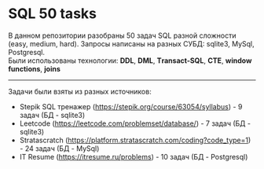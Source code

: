 # SQL 50 tasks
В данном репозитории разобраны 50 задач SQL разной сложности (easy, medium, hard). Запросы написаны на разных СУБД: sqlite3, MySql, Postgresql.  
Были использованы технологии: **DDL**, **DML**, **Тransact-SQL**, **CTE**, **window functions**, **joins**
____
Задачи были взяты из разных источников:  
* Stepik SQL тренажер (https://stepik.org/course/63054/syllabus) - 9 задач (БД - sqlite3)
* Leetcode (https://leetcode.com/problemset/database/) - 7 задач (БД - sqlite3)
* Stratascratch (https://platform.stratascratch.com/coding?code_type=1) - 24 задач (БД - MySql)
* IT Resume (https://itresume.ru/problems) - 10 задач (БД - Postgresql)
